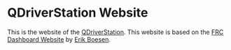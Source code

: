 # QDriverStation Website

This is the website of the [QDriverStation](https://github.com/frc-utilities/qdriverstation). This website is based on the [FRC Dashboard Website](http://frcdashboard.github.io) by [Erik Boesen](https://github.com/erikboesen).
